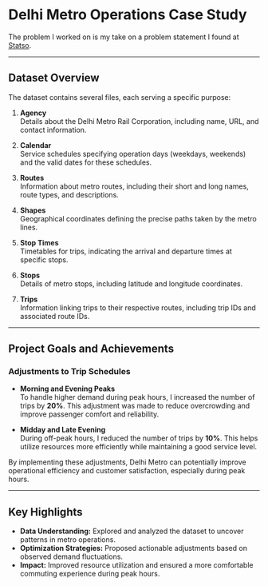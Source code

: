 # Delhi Metro Operations Case Study

The problem I worked on is my take on a problem statement I found at [Statso](https://statso.io/delhi-metro-operations-case-study/).

---

## Dataset Overview

The dataset contains several files, each serving a specific purpose:

1. **Agency**  
   Details about the Delhi Metro Rail Corporation, including name, URL, and contact information.

2. **Calendar**  
   Service schedules specifying operation days (weekdays, weekends) and the valid dates for these schedules.

3. **Routes**  
   Information about metro routes, including their short and long names, route types, and descriptions.

4. **Shapes**  
   Geographical coordinates defining the precise paths taken by the metro lines.

5. **Stop Times**  
   Timetables for trips, indicating the arrival and departure times at specific stops.

6. **Stops**  
   Details of metro stops, including latitude and longitude coordinates.

7. **Trips**  
   Information linking trips to their respective routes, including trip IDs and associated route IDs.

---

## Project Goals and Achievements

### Adjustments to Trip Schedules

- **Morning and Evening Peaks**  
  To handle higher demand during peak hours, I increased the number of trips by **20%**. This adjustment was made to reduce overcrowding and improve passenger comfort and reliability.

- **Midday and Late Evening**  
  During off-peak hours, I reduced the number of trips by **10%**. This helps utilize resources more efficiently while maintaining a good service level.

By implementing these adjustments, Delhi Metro can potentially improve operational efficiency and customer satisfaction, especially during peak hours.

---

## Key Highlights

- **Data Understanding:** Explored and analyzed the dataset to uncover patterns in metro operations.
- **Optimization Strategies:** Proposed actionable adjustments based on observed demand fluctuations.
- **Impact:** Improved resource utilization and ensured a more comfortable commuting experience during peak hours.
